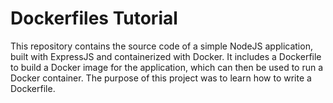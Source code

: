 # Dockerfiles Tutorial

This repository contains the source code of a simple NodeJS application, built with ExpressJS and containerized with Docker. It includes a Dockerfile to build a Docker image for the application, which can then be used to run a Docker container. The purpose of this project was to learn how to write a Dockerfile.